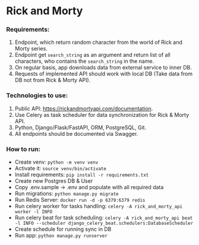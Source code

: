# Rick and Morty

### Requirements:

1. Endpoint, which return random character from the world of Rick and Morty series.
2. Endpoint get `search_string` as an argument and return list of all characters,
   who contains the `search_string` in the name.
3. On regular basis, app downloads data from external service to inner DB.
4. Requests of implemented API should work with local DB
   (Take data from DB not from Rick & Morty API).

### Technologies to use:

1. Public API: https://rickandmortyapi.com/documentation.
2. Use Celery as task scheduler for data synchronization for Rick & Morty API.
3. Python, Django/Flask/FastAPI, ORM, PostgreSQL, Git.
4. All endpoints should be documented via Swagger.

### How to run:

- Create venv: `python -m venv venv`
- Activate it: `source venv/bin/activate`
- Install requirements: `pip install -r requirements.txt`
- Create new Postgres DB & User
- Copy .env.sample -> .env and populate with all required data
- Run migrations: `python manage.py migrate`
- Run Redis Server: `docker run -d -p 6379:6379 redis`
- Run celery worker for tasks handling: `celery -A rick_and_morty_api worker -l INFO`
- Run celery beat for task
  scheduling: `celery -A rick_and_morty_api beat -l INFO --scheduler django_celery_beat.schedulers:DatabaseScheduler`
- Create schedule for running sync in DB
- Run app: `python manage.py runserver`
